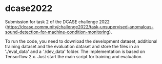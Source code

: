 # dcase2022
Submission for task 2 of the DCASE challenge 2022 (https://dcase.community/challenge2022/task-unsupervised-anomalous-sound-detection-for-machine-condition-monitoring).

To run the code, you need to download the development dataset, additional training dataset and the evaluation dataset and store the files in an './eval_data' and a './dev_data' folder. The implementation is based on Tensorflow 2.x. Just start the main script for training and evaluation. 
